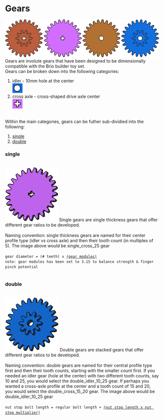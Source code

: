 <h1><b>Gears</b></h1>
<img src="https://github.com/jbuck2005/brio_compatible_builder_series/blob/master/stl_files/gears/gears.png"><br>
Gears are involute gears that have been designed to be dimensionally compatible with the Brio builder toy set.<br>
Gears can be broken down into the following categories:
<ol>
  <li>idler - 10mm hole at the center</li><img src="https://github.com/jbuck2005/brio_compatible_builder_series/blob/master/stl_files/gears/idler.png">
  <li>cross axle - cross-shaped drive axle center</li><img src="https://github.com/jbuck2005/brio_compatible_builder_series/blob/master/stl_files/gears/cross_axle.png">
</ol><br>
Within the main categories, gears can be futher sub-dividied into the following:
<ol>
  <li><a href=#single>single</a></li>
  <li><a href=#double>double</a></li>
</ol>
<b><h3>single</h3></b><br><img src="https://github.com/jbuck2005/brio_compatible_builder_series/blob/master/stl_files/gears/gear_single_cross_25.png">
Single gears are single thickness gears that offer different gear ratios to be developed.<br>
<br>Naming convention: single thickness gears are named for their center profile type (idler vs cross axle) and then their tooth count (in multiples of 5). The image above would be single_cross_25 gear<br>
<br><code>gear diameter = (# teeth) x <a href="https://github.com/jbuck2005/brio_compatible_builder_series/blob/master/brio_builder_set-dimensions.csv">(gear modules)</a></code><br>
<code>note: gear modules has been set to 3.15 to balance strength & finger pinch potential</code><br>
<br>
<b><h3>double</h3></b><br><img src="https://github.com/jbuck2005/brio_compatible_builder_series/blob/master/stl_files/gears/gear_double_idler_10_25.png">
Double gears are stacked gears that offer different gear ratios to be developed.<br>
<br>Naming convention: double gears are named for their central profile type first and then their tooth counts, starting with the smaller count first. If you needed an idler gear (hole at the center) with two different tooth counts, say 10 and 25, you would select the double_idler_10_25 gear. If perhaps you wanted a cross-axle profile at the center and a tooth count of 15 and 20, you would select the double_cross_15_20 gear. The image above would be double_idler_10_25 gear<br>
<br><code>nut stop bolt length = regular bolt length + <a href="<a href="https://github.com/jbuck2005/brio_compatible_builder_series/blob/master/brio_builder_set-dimensions.csv">(nut stop length x nut stop multiplier)</a></code><br>
<br>
